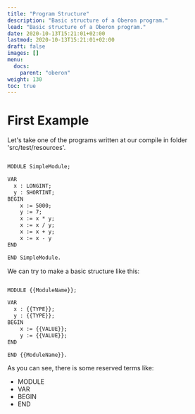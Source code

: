 ```yaml
---
title: "Program Structure"
description: "Basic structure of a Oberon program."
lead: "Basic structure of a Oberon program."
date: 2020-10-13T15:21:01+02:00
lastmod: 2020-10-13T15:21:01+02:00
draft: false
images: []
menu:
  docs:
    parent: "oberon"
weight: 130
toc: true
---
```


# First Example

Let's take one of the programs written at our compile in folder 'src/test/resources'.

```markdown

MODULE SimpleModule;

VAR
  x : LONGINT;
  y : SHORTINT;
BEGIN
    x := 5000;
    y := 7;
    x := x * y;
    x := x / y;
    x := x + y;
    x := x - y
END

END SimpleModule.

```

We can try to make a basic structure like this:

```markdown

MODULE {{ModuleName}};

VAR
  x : {{TYPE}};
  y : {{TYPE}};
BEGIN
    x := {{VALUE}};
    y := {{VALUE}};
END

END {{ModuleName}}.

```

As you can see, there is some reserved terms like:

- MODULE
- VAR
- BEGIN
- END